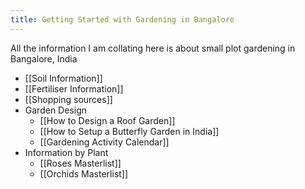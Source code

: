 ```yaml
---
title: Getting Started with Gardening in Bangalore
---
```


All the information I am collating here is about small plot gardening in Bangalore, India

- [[Soil Information]]
- [[Fertiliser Information]]
- [[Shopping sources]]
- Garden Design
	- [[How to Design a Roof Garden]]
	- [[How to Setup a Butterfly Garden in India]]
	- [[Gardening Activity Calendar]]
- Information by Plant
	- [[Roses Masterlist]]
	- [[Orchids Masterlist]]
	
